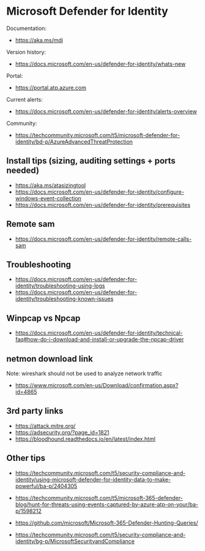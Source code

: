 # Microsoft Defender for Identity

Documentation:
- https://aka.ms/mdi

Version history:
- https://docs.microsoft.com/en-us/defender-for-identity/whats-new

Portal:
- https://portal.atp.azure.com

Current alerts:
- https://docs.microsoft.com/en-us/defender-for-identity/alerts-overview

Community:
- https://techcommunity.microsoft.com/t5/microsoft-defender-for-identity/bd-p/AzureAdvancedThreatProtection

## Install tips (sizing, auditing settings + ports needed)
- https://aka.ms/atasizingtool
- https://docs.microsoft.com/en-us/defender-for-identity/configure-windows-event-collection
- https://docs.microsoft.com/en-us/defender-for-identity/prerequisites

## Remote sam
- https://docs.microsoft.com/en-us/defender-for-identity/remote-calls-sam

## Troubleshooting
- https://docs.microsoft.com/en-us/defender-for-identity/troubleshooting-using-logs
- https://docs.microsoft.com/en-us/defender-for-identity/troubleshooting-known-issues

## Winpcap vs Npcap
- https://docs.microsoft.com/en-us/defender-for-identity/technical-faq#how-do-i-download-and-install-or-upgrade-the-npcap-driver

## netmon download link
Note: wireshark should not be used to analyze network traffic 
- https://www.microsoft.com/en-us/Download/confirmation.aspx?id=4865

## 3rd party links
- https://attack.mitre.org/
- https://adsecurity.org/?page_id=1821
- https://bloodhound.readthedocs.io/en/latest/index.html

## Other tips
- https://techcommunity.microsoft.com/t5/security-compliance-and-identity/using-microsoft-defender-for-identity-data-to-make-powerful/ba-p/2404305
- https://techcommunity.microsoft.com/t5/microsoft-365-defender-blog/hunt-for-threats-using-events-captured-by-azure-atp-on-your/ba-p/1598212
- https://github.com/microsoft/Microsoft-365-Defender-Hunting-Queries/

- https://techcommunity.microsoft.com/t5/security-compliance-and-identity/bg-p/MicrosoftSecurityandCompliance